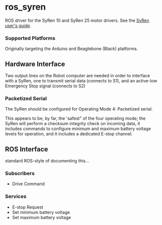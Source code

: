 # ros_syren
ROS driver for the SyRen 10 and SyRen 25 motor drivers.  See the [SyRen user's guide](https://www.dimensionengineering.com/datasheets/SyRen10-25.pdf). 

### Supported Platforms
Originally targeting the Arduino and Beaglebone (Black) platforms.

## Hardware Interface
Two output lines on the Robot computer are needed in order to interface with a SyRen, one to transmit serial data (connects to S1), and an active-low Emergency Stop signal (connects to S2)  

### Packetized Serial
The SyRen should be configured for Operating Mode 4: Packetized serial.

This appears to be, by far, the 'safest" of the four operating mode; the SyRen will perform a checksum integrity check on incoming data, it includes commands to configure minimum and maximum battery voltage levels for operation, and it includes a dedicated E-stop channel.

## ROS Interface
<TODO> standard ROS-style of documenting this...

### Subscribers
* <TODO> Drive Command

### Services
* <TODO> E-stop Request
* <TODO> Set minimum battery voltage
* <TODO> Set maximum battery voltage
